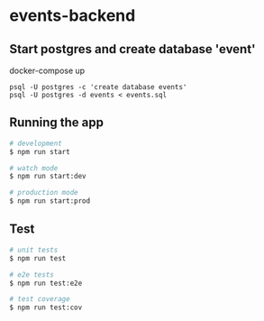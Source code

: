 
# events-backend

## Start postgres and create database 'event' 
docker-compose up
```
psql -U postgres -c 'create database events'
psql -U postgres -d events < events.sql
```


## Running the app

```bash
# development
$ npm run start

# watch mode
$ npm run start:dev

# production mode
$ npm run start:prod
```

## Test

```bash
# unit tests
$ npm run test

# e2e tests
$ npm run test:e2e

# test coverage
$ npm run test:cov
```
